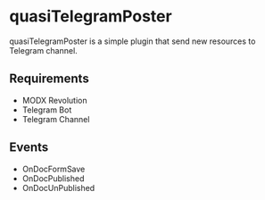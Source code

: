 # quasiTelegramPoster
quasiTelegramPoster is a simple plugin that send new resources to Telegram channel.

## Requirements
* MODX Revolution
* Telegram Bot
* Telegram Channel

## Events
* OnDocFormSave
* OnDocPublished
* OnDocUnPublished